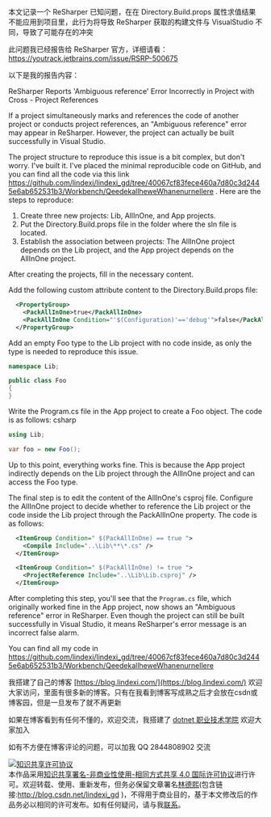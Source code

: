 
本文记录一个 ReSharper 已知问题，在在 Directory.Build.props 属性求值结果不能应用到项目里，此行为将导致 ReSharper 获取的构建文件与 VisualStudio 不同，导致了可能存在的冲突

<!--more-->


<!-- CreateTime:2025/06/10 07:01:43 -->

<!-- 发布 -->
<!-- 博客 -->

此问题我已经报告给 ReSharper 官方，详细请看： <https://youtrack.jetbrains.com/issue/RSRP-500675>

以下是我的报告内容：

ReSharper Reports 'Ambiguous reference' Error Incorrectly in Project with Cross - Project References

If a project simultaneously marks and references the code of another project or conducts project references, an "Ambiguous reference" error may appear in ReSharper. However, the project can actually be built successfully in Visual Studio.

The project structure to reproduce this issue is a bit complex, but don't worry. I've built it. I've placed the minimal reproducible code on GitHub, and you can find all the code via this link https://github.com/lindexi/lindexi_gd/tree/40067cf83fece460a7d80c3d2445e6ab652531b3/Workbench/QeedekallheweWhanenurnellere .
Here are the steps to reproduce:

1. Create three new projects: Lib, AllInOne, and App projects.
2. Put the Directory.Build.props file in the folder where the sln file is located.
3. Establish the association between projects: The AllInOne project depends on the Lib project, and the App project depends on the AllInOne project.

After creating the projects, fill in the necessary content.

Add the following custom attribute content to the Directory.Build.props file:

```xml
  <PropertyGroup>
    <PackAllInOne>true</PackAllInOne>
    <PackAllInOne Condition="'$(Configuration)'=='debug'">false</PackAllInOne>
  </PropertyGroup>
```

Add an empty Foo type to the Lib project with no code inside, as only the type is needed to reproduce this issue.

```csharp
namespace Lib;

public class Foo
{
}
```

Write the Program.cs file in the App project to create a Foo object. The code is as follows:
csharp

```csharp
using Lib;

var foo = new Foo();
```

Up to this point, everything works fine. This is because the App project indirectly depends on the Lib project through the AllInOne project and can access the Foo type.

The final step is to edit the content of the AllInOne's csproj file. Configure the AllInOne project to decide whether to reference the Lib project or the code inside the Lib project through the PackAllInOne property. The code is as follows:

```xml
  <ItemGroup Condition=" $(PackAllInOne) == true ">
    <Compile Include="..\Lib\**\*.cs" />
  </ItemGroup>

  <ItemGroup Condition=" $(PackAllInOne) != true ">
    <ProjectReference Include="..\Lib\Lib.csproj" />
  </ItemGroup>
```

After completing this step, you'll see that the `Program.cs` file, which originally worked fine in the App project, now shows an "Ambiguous reference" error in ReSharper. Even though the project can still be built successfully in Visual Studio, it means ReSharper's error message is an incorrect false alarm.

You can find all my code in https://github.com/lindexi/lindexi_gd/tree/40067cf83fece460a7d80c3d2445e6ab652531b3/Workbench/QeedekallheweWhanenurnellere


我搭建了自己的博客 [https://blog.lindexi.com/](https://blog.lindexi.com/) 欢迎大家访问，里面有很多新的博客。只有在我看到博客写成熟之后才会放在csdn或博客园，但是一旦发布了就不再更新

如果在博客看到有任何不懂的，欢迎交流，我搭建了 [dotnet 职业技术学院](https://t.me/dotnet_campus) 欢迎大家加入

如有不方便在博客评论的问题，可以加我 QQ 2844808902 交流

<a rel="license" href="http://creativecommons.org/licenses/by-nc-sa/4.0/"><img alt="知识共享许可协议" style="border-width:0" src="https://licensebuttons.net/l/by-nc-sa/4.0/88x31.png" /></a><br />本作品采用<a rel="license" href="http://creativecommons.org/licenses/by-nc-sa/4.0/">知识共享署名-非商业性使用-相同方式共享 4.0 国际许可协议</a>进行许可。欢迎转载、使用、重新发布，但务必保留文章署名[林德熙](http://blog.csdn.net/lindexi_gd)(包含链接:http://blog.csdn.net/lindexi_gd )，不得用于商业目的，基于本文修改后的作品务必以相同的许可发布。如有任何疑问，请与我[联系](mailto:lindexi_gd@163.com)。